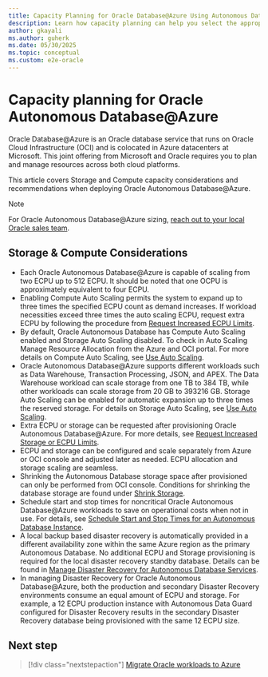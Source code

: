 ```yaml
---
title: Capacity Planning for Oracle Database@Azure Using Autonomous Database Service
description: Learn how capacity planning can help you select the appropriate infrastructure for Oracle workloads on Oracle Autonomous Database@Azure.
author: gkayali
ms.author: guherk
ms.date: 05/30/2025
ms.topic: conceptual
ms.custom: e2e-oracle
---
```


# Capacity planning for Oracle Autonomous Database@Azure

Oracle Database@Azure is an Oracle database service that runs on Oracle Cloud Infrastructure (OCI) and is colocated in Azure datacenters at Microsoft. This joint offering from Microsoft and Oracle requires you to plan and manage resources across both cloud platforms.

This article covers Storage and Compute capacity considerations and recommendations when deploying Oracle Autonomous Database@Azure.  

> [!NOTE]
> For Oracle Autonomous Database@Azure sizing, [reach out to your local Oracle sales team](https://www.oracle.com/cloud/azure/oracle-database-at-azure/).

## Storage & Compute Considerations

- Each Oracle Autonomous Database@Azure is capable of scaling from two ECPU up to 512 ECPU. It should be noted that one OCPU is approximately equivalent to four ECPU. 
- Enabling Compute Auto Scaling permits the system to expand up to three times the specified ECPU count as demand increases. If workload necessities exceed three times the auto scaling ECPU, request extra ECPU by following the procedure from [Request Increased ECPU Limits](https://docs.oracle.com/en-us/iaas/Content/database-at-azure-autonomous/odadb-managing-autonomous-database-resources-azure.html#GUID-2C088312-BC30-468E-A15A-00740D2818F5). 
- By default, Oracle Autonomous Database has Compute Auto Scaling enabled and Storage Auto Scaling disabled. 
To check in Auto Scaling Manage Resource Allocation from the Azure and OCI portal. For more details on Compute Auto Scaling, see [Use Auto Scaling](https://docs.oracle.com/en/cloud/paas/autonomous-database/serverless/adbsb/autonomous-auto-scale.html#GUID-27FAB1C1-B09F-4A7A-9FB9-5CB8110F7141). 
- Oracle Autonomous Database@Azure supports different workloads such as Data Warehouse, Transaction Processing, JSON, and APEX. 
The Data Warehouse workload can scale storage from one TB to 384 TB, while other workloads can scale storage from 20 GB to 393216 GB. 
Storage Auto Scaling can be enabled for automatic expansion up to three times the reserved storage. For details on Storage Auto Scaling, see [Use Auto Scaling](https://docs.oracle.com/en/cloud/paas/autonomous-database/serverless/adbsb/autonomous-auto-scale.html#GUID-27FAB1C1-B09F-4A7A-9FB9-5CB8110F7141). 
- Extra ECPU or storage can be requested after provisioning Oracle Autonomous Database@Azure. For more details, see [Request Increased Storage or ECPU Limits](https://docs.oracle.com/en-us/iaas/Content/database-at-azure-autonomous/odadb-managing-autonomous-database-resources-azure.html#GUID-2C088312-BC30-468E-A15A-00740D2818F5).
- ECPU and storage can be configured and scale separately from Azure or OCI console and adjusted later as needed. ECPU allocation and storage scaling are seamless.  
- Shrinking the Autonomous Database storage space after provisioned can only be performed from OCI console. Conditions for shrinking the database storage are found under [Shrink Storage](https://docs.oracle.com/en/cloud/paas/autonomous-database/serverless/adbsb/autonomous-auto-scale.html#GUID-3EE6FBB5-58D5-477E-8EDE-0BDEAC99FA85). 
- Schedule start and stop times for noncritical Oracle Autonomous Database@Azure workloads to save on operational costs when not in use. For details, see [Schedule Start and Stop Times for an Autonomous Database Instance](https://docs.oracle.com/en/cloud/paas/autonomous-database/serverless/adbsb/autonomous-auto-stop-start.html).
-  A local backup based disaster recovery is automatically provided in a different availability zone within the same Azure region as the primary Autonomous Database. No additional ECPU and Storage provisioning is required for the local disaster recovery standby database. Details can be found in [Manage Disaster Recovery for Autonomous Database Services](https://docs.oracle.com/en-us/iaas/Content/database-at-azure-autonomous/odadb-managing-autonomous-database-resources-azure.html#GUID-55B688D8-17DE-4CD9-9810-7A480532D6AE). 
- In managing Disaster Recovery for Oracle Autonomous Database@Azure, both the production and secondary Disaster Recovery environments consume an equal amount of ECPU and storage. For example, a 12 ECPU production instance with Autonomous Data Guard configured for Disaster Recovery results in the secondary Disaster Recovery database being provisioned with the same 12 ECPU size. 

## Next step

> [!div class="nextstepaction"]
> [Migrate Oracle workloads to Azure](./oracle-migration-planning.md)
